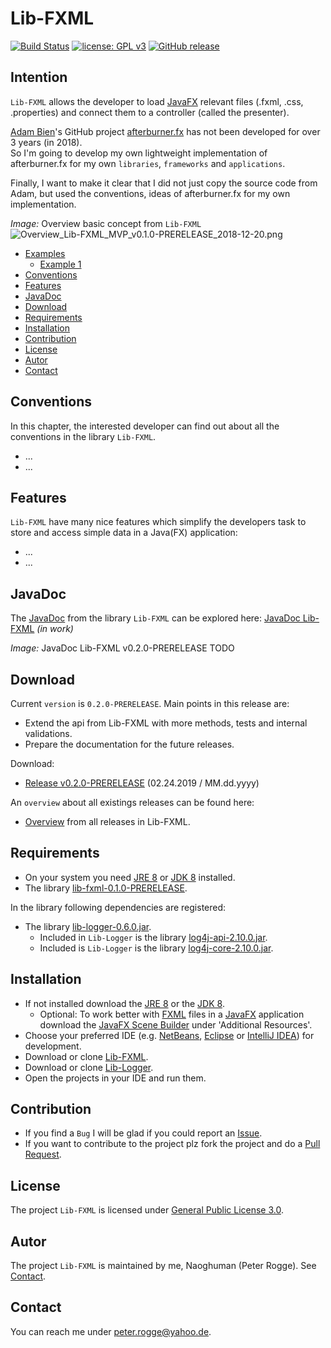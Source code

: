 Lib-FXML
===

[![Build Status](https://travis-ci.org/Naoghuman/lib-fxml.svg?branch=master)](https://travis-ci.org/Naoghuman/lib-fxml)
[![license: GPL v3](https://img.shields.io/badge/License-GPL%20v3-blue.svg)](https://www.gnu.org/licenses/gpl-3.0)
[![GitHub release](https://img.shields.io/github/release/Naoghuman/lib-fxml.svg)](https://GitHub.com/Naoghuman/lib-fxml/releases/)



Intention
---

`Lib-FXML` allows the developer to load [JavaFX] relevant files (.fxml, .css, .properties) 
and connect them to a controller (called the presenter).

[Adam Bien]'s GitHub project [afterburner.fx] has not been developed for over 3 years (in 2018).  
So I'm going to develop my own lightweight implementation of afterburner.fx for my own 
`libraries`, `frameworks` and `applications`.

Finally, I want to make it clear that I did not just copy the source code from Adam, 
but used the conventions, ideas of afterburner.fx for my own implementation.

_Image:_ Overview basic concept from `Lib-FXML` 
![Overview_Lib-FXML_MVP_v0.1.0-PRERELEASE_2018-12-20.png][Overview_Lib-FXML_MVP_v0.1.0-PRERELEASE_2018-12-20]



* [Examples](#Examples)
    * [Example 1](#Example1)
* [Conventions](#Conventions)
* [Features](#Features)
* [JavaDoc](#JavaDoc)
* [Download](#Download)
* [Requirements](#Requirements)
* [Installation](#Installation)
* [Contribution](#Contribution)
* [License](#License)
* [Autor](#Autor)
* [Contact](#Contact)



Conventions<a name="Conventions" />
---

In this chapter, the interested developer can find out about all the conventions 
in the library `Lib-FXML`.
* ...
* ...



Features<a name="Features" />
---

`Lib-FXML` have many nice features which simplify the developers task to 
store and access simple data in a Java(FX) application:
* ...
* ...



JavaDoc<a name="JavaDoc" />
---

The [JavaDoc] from the library `Lib-FXML` can be explored here: [JavaDoc Lib-FXML] _(in work)_

_Image:_ JavaDoc Lib-FXML v0.2.0-PRERELEASE
TODO
 


Download<a name="Download" />
---

Current `version` is `0.2.0-PRERELEASE`. Main points in this release are:
* Extend the api from Lib-FXML with more methods, tests and internal validations.
* Prepare the documentation for the future releases.

Download:
* [Release v0.2.0-PRERELEASE] (02.24.2019 / MM.dd.yyyy)

An `overview` about all existings releases can be found here:
* [Overview] from all releases in Lib-FXML.



Requirements<a name="Requirements" />
---

* On your system you need [JRE 8] or [JDK 8] installed.
* The library [lib-fxml-0.1.0-PRERELEASE](#Installation).

In the library following dependencies are registered:
* The library [lib-logger-0.6.0.jar](#Installation).
  * Included in `Lib-Logger` is the library [log4j-api-2.10.0.jar].
  * Included is `Lib-Logger` is the library [log4j-core-2.10.0.jar].



Installation<a name="Installation" />
---

* If not installed download the [JRE 8] or the [JDK 8].
  * Optional: To work better with [FXML] files in a [JavaFX] application 
    download the [JavaFX Scene Builder] under 'Additional Resources'.
* Choose your preferred IDE (e.g. [NetBeans], [Eclipse] or [IntelliJ IDEA]) for development.
* Download or clone [Lib-FXML].
* Download or clone [Lib-Logger].
* Open the projects in your IDE and run them.



Contribution<a name="Contribution" />
---

* If you find a `Bug` I will be glad if you could report an [Issue].
* If you want to contribute to the project plz fork the project and do a [Pull Request].



License<a name="License" />
---

The project `Lib-FXML` is licensed under [General Public License 3.0].



Autor<a name="Autor" />
---

The project `Lib-FXML` is maintained by me, Naoghuman (Peter Rogge). See [Contact](#Contact).



Contact<a name="Contact" />
---

You can reach me under <peter.rogge@yahoo.de>.





[//]: # (Images)
[Overview_Lib-FXML_MVP_v0.1.0-PRERELEASE_2018-12-20]:https://user-images.githubusercontent.com/8161815/50287987-e8c55d00-0464-11e9-879e-9942a9eaf765.png



[//]: # (Links)
[Adam Bien]:http://adambien.blog/roller/
[afterburner.fx]:https://github.com/AdamBien/afterburner.fx
[Eclipse]:https://www.eclipse.org/
[FXML]:http://docs.oracle.com/javafx/2/fxml_get_started/jfxpub-fxml_get_started.htm
[General Public License 3.0]:http://www.gnu.org/licenses/gpl-3.0.en.html
[IntelliJ IDEA]:http://www.jetbrains.com/idea/
[Issue]:https://github.com/Naoghuman/lib-fxml/issues
[JavaDoc]:http://www.oracle.com/technetwork/java/javase/documentation/index-jsp-135444.html
[JavaDoc Lib-FXML]:http://naoghuman.github.io/lib-fxml/apidocs
[JavaFX]:http://docs.oracle.com/javase/8/javase-clienttechnologies.htm
[JavaFX Scene Builder]:http://www.oracle.com/technetwork/java/javase/downloads/index.html
[JDK 8]:http://www.oracle.com/technetwork/java/javase/downloads/jdk8-downloads-2133151.html
[JRE 8]:http://www.oracle.com/technetwork/java/javase/downloads/jre8-downloads-2133155.html
[Lib-FXML]:https://github.com/Naoghuman/lib-fxml
[Lib-Logger]:https://github.com/Naoghuman/lib-logger
[log4j-api-2.10.0.jar]:https://logging.apache.org/log4j/2.0/log4j-web/dependencies.html
[log4j-core-2.10.0.jar]:https://logging.apache.org/log4j/2.0/log4j-web/dependencies.html
[Maven]:http://maven.apache.org/
[NetBeans]:https://netbeans.org/
[Overview]:https://github.com/Naoghuman/lib-fxml/releases
[Release v0.2.0-PRERELEASE]:https://github.com/Naoghuman/lib-fxml/releases/tag/v0.2.0-PRERELEASE
[Pull Request]:https://help.github.com/articles/using-pull-requests
